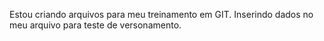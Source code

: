 Estou criando arquivos para meu treinamento em GIT.
Inserindo dados no meu arquivo para teste de versonamento.